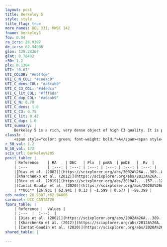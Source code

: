 ```yaml
---
layout: post
title: Berkeley 5
style: style
title_flag: true
more_names: OCL 331; MWSC 142
fname: berkeley5
fov: 0.04
ra_icrs: 26.9307
de_icrs: 62.94066
glon: 129.28267
glat: 0.76492
r50: 1.2
plx: 0.1304
UTI: "0.67"
UTI_COLOR: "#e5f4ce"
UTI_C_N_COL: "#ceeac9"
UTI_C_dens_COL: "#a6cab9"
UTI_C_C3_COL: "#d4edca"
UTI_C_lit_COL: "#fff6da"
UTI_C_dup_COL: "#a6cab9"
UTI_C_N: 0.78
UTI_C_dens: 1.0
UTI_C_C3: 0.75
UTI_C_lit: 0.42
UTI_C_dup: 1.0
UTI_summary: |
    Berkeley 5 is a rich, very dense object of high C3 quality. It is poorly studied in the literature.
class3: |
    <span style="color: green; font-weight: bold;">A</span><span style="color: #FFC300; font-weight: bold;">B</span>
r_50_val: 1.2
N_50_val: 172
scix_url: Berkeley%205
posit_table: |
    | Reference    | RA    | DEC   | Plx  | pmRA  | pmDE   |  Rv  |
    | :---         | :---: | :---: | :---: | :---: | :---: | :---: |
    |[Dias et al. (2002)](https://scixplorer.org/abs/2002A%26A...389..871D) | 26.95 | 62.933 | -- | 0.11 | -2.78 | -- |
    |[Kharchenko et al. (2012)](https://scixplorer.org/abs/2012A%26A...543A.156K) | 26.925 | 62.933 | -- | 0.11 | -2.78 | -- |
    |[Bica et al. (2019)](https://scixplorer.org/abs/2019AJ....157...12B) | 26.928 | 62.946 | -- | -- | -- | -- |
    |[Cantat-Gaudin et al. (2020)](https://scixplorer.org/abs/2020A%26A...640A...1C) | 26.928 | 62.935 | 0.088 | -1.61 | 0.764 | -- |
    | **UCC** |26.931 | 62.941 | 0.13 | -1.599 | 0.677 | -98.399 | 
cds_radec: 26.9307,+62.94066
carousel: UCC_CANTAT20
fpars_table: |
    | Reference |  Values |
    | :---  |  :---:  |
    | [Dias et al. (2002)](https://scixplorer.org/abs/2002A%26A...389..871D) | `E(B-V)=1.3, Dist=6200.0, Age=8.9` |
    | [Kharchenko et al. (2012)](https://scixplorer.org/abs/2012A%26A...543A.156K) | `e_bv=1.399, distance=6000, log_age=8.83` |
    | [Cantat-Gaudin et al. (2020)](https://scixplorer.org/abs/2020A%26A...640A...1C) | `AVNN=3.46, DMNN=14.25, AgeNN=9.06` |
shared_table: |
    
---
```

